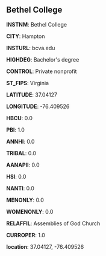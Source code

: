 
Bethel College
---
**INSTNM**: Bethel College

**CITY**: Hampton

**INSTURL**: bcva.edu

**HIGHDEG**: Bachelor's degree

**CONTROL**: Private nonprofit

**ST_FIPS**: Virginia

**LATITUDE**: 37.04127

**LONGITUDE**: -76.409526

**HBCU**: 0.0

**PBI**: 1.0

**ANNHI**: 0.0

**TRIBAL**: 0.0

**AANAPII**: 0.0

**HSI**: 0.0

**NANTI**: 0.0

**MENONLY**: 0.0

**WOMENONLY**: 0.0

**RELAFFIL**: Assemblies of God Church

**CURROPER**: 1.0

**location**: 37.04127, -76.409526